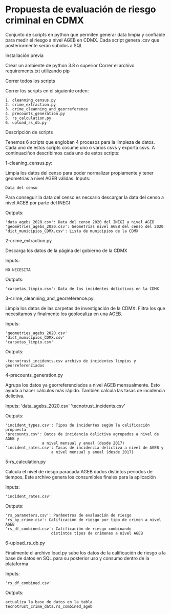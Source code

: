 # Propuesta de evaluación de riesgo criminal en CDMX


Conjunto de scripts en python que permiten generar data limpia y confiable
para medir el riesgo a  nivel AGEB en CDMX. Cada script genera .csv que 
posteriormente serán subidos a SQL

Installación previa

Crear un ambiente de python 3.8 o superior
Correr el archivo requirements.txt utilizando pip

Correr todos los scripts

Correr los scripts en el siguiente orden:

    1. cleanning_census.py
    2. crime_extraction.py
    3. crime_cleanning_and_georreference
    4. precounts_generation.py
    5. rs_calculation.py
    6. upload_rs_db.py

Descripción de scripts

Tenemos 6 scripts que engloban 4 procesos para la limpieza de datos. 
Cada uno de estos scripts cosume uno o varios csvs y exporta csvs. 
A continuaciñon describimos cada uno de estos scripts:

1-cleaning_census.py: 

Limpia los datos del censo para poder normalizar propiamente y tener geometrías 
a nivel AGEB válidas.
Inputs: 

    Data del censo

Para conseguir la data del censo es necsario descargar la data del censo a nivel AGEB
por parte del INEGI

Outputs:

    'data_agebs_2020.csv': Data del censo 2020 del INEGI a nivel AGEB
    'geometries_agebs_2020.csv': Geometrías nivel AGEB del censo del 2020
    'dict_municipios_CDMX.csv': Lista de municipios de la CDMX

2-crime_extraction.py

Descarga los datos de la página del gobierno de la CDMX

Inputs: 

    NO NECESITA

Outputs: 

    'carpetas_limpio.csv': Data de los incidentes delictivos en la CDMX


3-crime_cleanning_and_georreference.py:

Limpia los datos de las carpetas de investigación de la CDMX. Filtra los que necesitamos
y finalmente los geolocaliza en una AGEB.

Inputs:

    'geometries_agebs_2020.csv'
    'dict_municipios_CDMX.csv'
    'carpetas_limpio.csv'


Outputs: 

    -tecnotrust_incidents.csv archivo de incidentes limpios y georreferenciados


4-precounts_generation.py

Agrupa los datos ya georreferenciados a nivel AGEB mensualmente. Esto ayuda a 
hacer cálculos más rápido. También calcula las tasas de incidencia delictiva.

Inputs:
    'data_agebs_2020.csv'
    'tecnotrust_incidents.csv'


Outputs:

    'incident_types.csv': Tipos de incidentes según la calificación propuesta
    'precounts.csv': Datos de incidencia delictiva agrupados a nivel de AGEB y
                    a nivel mensual y anual (desde 2017)
    'incident_rates.csv': Tasas de incidencia delictiva a nivel de AGEB y
                        a nivel mensual y anual (desde 2017)

5-rs_calculation.py

Calcula el nivel de riesgo paracada AGEB dados distintos periodos de tiempos. 
Este archivo genera los consumibles finales para la aplicación

Inputs:

    'incident_rates.csv'

Outputs:

    'rs_parameters.csv': Parámetros de evaluación de riesgo
    'rs_by_crime.csv': Calificación de riesgo por tipo de crimen a nivel AGEB
    'rs_df_combined.csv': Calificación de riesgo combinando 
                        distintos tipos de crímenes a nivel AGEB

6-upload_rs_db.py

Finalmente el archivo load.py sube los datos de la calificación
de riesgo a la base de datos en SQL
para su posterior uso y consumo dentro de la plataforma

Inputs: 

    'rs_df_combined.csv'

Outputs:

    actualiza la base de datos en la tabla tecnotrust_crime_data.rs_combined_ageb
